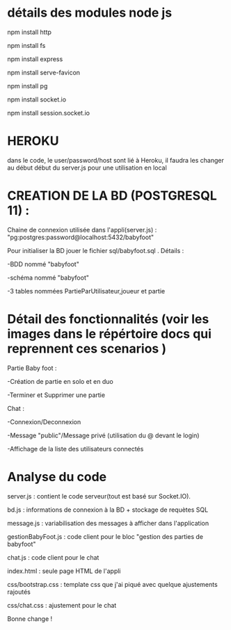 # détails des modules node js
 
npm install http  

npm install fs 

npm install express 

npm install serve-favicon

npm install pg

npm install socket.io

npm install session.socket.io

# HEROKU

dans le code, le user/password/host sont lié à Heroku, il faudra les changer au début début du server.js pour une utilisation en local

# CREATION DE LA BD (POSTGRESQL 11) :

Chaine de connexion utilisée dans l'appli(server.js) : "pg:postgres:password@localhost:5432/babyfoot"

Pour initialiser la BD jouer le fichier sql/babyfoot.sql . Détails :

-BDD nommé "babyfoot"

-schéma nommé "babyfoot"

-3 tables nommées PartieParUtilisateur,joueur et partie


# Détail des fonctionnalités (voir les images dans le répértoire docs qui reprennent ces scenarios )

Partie Baby foot :

-Création de partie en solo et en duo

-Terminer et Supprimer une partie

Chat :

-Connexion/Deconnexion

-Message "public"/Message privé (utilisation du @ devant le login)

-Affichage de la liste des utilisateurs connectés

# Analyse du code

server.js : contient le code serveur(tout est basé sur Socket.IO). 

bd.js : informations de connexion à la BD + stockage de requètes SQL

message.js : variabilisation des messages à afficher dans l'application

gestionBabyFoot.js : code client pour le bloc "gestion des parties de babyfoot"

chat.js : code client pour le chat

index.html : seule page HTML de l'appli

css/bootstrap.css : template css que j'ai piqué avec quelque ajustements rajoutés

css/chat.css : ajustement pour le chat

Bonne change !
